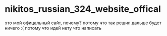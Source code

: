 # nikitos_russian_324_website_offical

это мой офицальный сайт, почему? потому что так решил
дальше будет ничего :( потому что идей нету что написать
